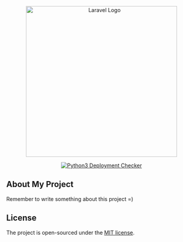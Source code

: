 <p align="center"><img src="https://raw.githubusercontent.com/laravel/art/master/logo-lockup/5%20SVG/2%20CMYK/1%20Full%20Color/laravel-logolockup-cmyk-red.svg" width="400" alt="Laravel Logo"></p>

<p align="center">
<a href="https://home-werner.cronitorstatus.com/"><img src="https://cronitor.io/badges/1B0GLj/production/Xq1hzBqbcQ4P336pXZsKKHNF-nQ.svg" alt="Python3 Deployment Checker"></a>
</p>

## About My Project

Remember to write something about this project =)

## License

The project is open-sourced under the [MIT license](https://opensource.org/licenses/MIT).
